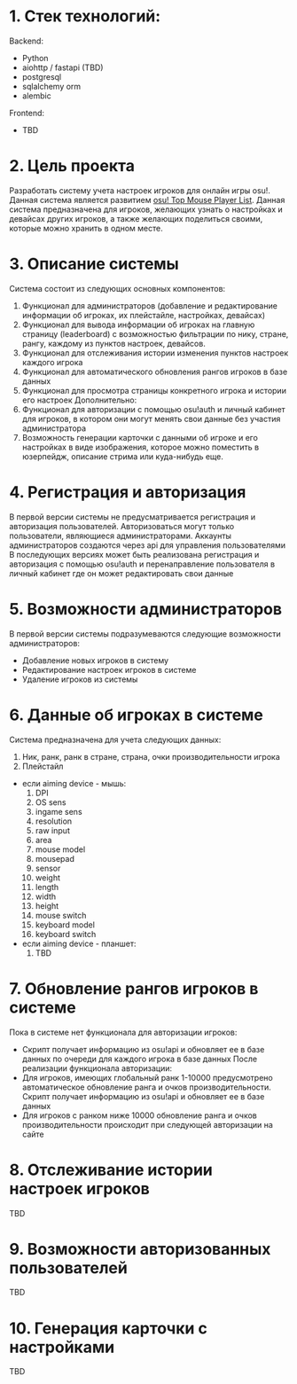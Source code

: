# 1. Стек технологий:

Backend:
- Python
- aiohttp / fastapi (TBD)
- postgresql 
- sqlalchemy orm
- alembic

Frontend:
- TBD

# 2. Цель проекта
   
Разработать систему учета настроек игроков для онлайн игры osu!. Данная система является развитием [osu! Top Mouse Player List](https://docs.google.com/spreadsheets/d/1EOWc7kf9TdyvT31VfzlY284udUNOrtz0uyRtQ2t4MHY/edit#gid=0). Данная система предназначена для игроков, желающих узнать о настройках и девайсах других игроков, а также желающих поделиться своими, которые можно хранить в одном месте.

# 3. Описание системы

Система состоит из следующих основных компонентов:
1. Функционал для администраторов (добавление и редактирование информации об игроках, их плейстайле, настройках, девайсах)
2. Функционал для вывода информации об игроках на главную страницу (leaderboard) с возможностью фильтрации по нику, стране, рангу, каждому из пунктов настроек, девайсов.
3. Функционал для отслеживания истории изменения пунктов настроек каждого игрока
4. Функционал для автоматического обновления рангов игроков в базе данных
5. Функционал для просмотра страницы конкретного игрока и истории его настроек
Дополнительно:
1. Функционал для авторизации с помощью osu!auth и личный кабинет для игроков, в котором они могут менять свои данные без участия администратора
2. Возможность генерации карточки с данными об игроке и его настройках в виде изображения, которое можно поместить в юзерпейдж, описание стрима или куда-нибудь еще.

# 4. Регистрация и авторизация
   
В первой версии системы не предусматривается регистрация и авторизация пользователей. Авторизоваться могут только пользователи, являющиеся администраторами. Аккаунты администраторов создаются через api для управления пользователями
В последующих версиях может быть реализована регистрация и авторизация с помощью osu!auth и перенаправление пользователя в личный кабинет где он может редактировать свои данные

# 5. Возможности администраторов
   
В первой версии системы подразумеваются следующие возможности администраторов:
- Добавление новых игроков в систему
- Редактирование настроек игроков в системе
- Удаление игроков из системы

# 6. Данные об игроках в системе
   
Система предназначена для учета следующих данных:
1. Ник, ранк, ранк в стране, страна, очки производительности игрока
2. Плейстайл
- если aiming device - мышь:
   1. DPI
   2. OS sens
   3. ingame sens
   4. resolution
   5. raw input
   6. area
   7. mouse model
   8. mousepad
   9. sensor
   10. weight
   11. length
   12. width
   13. height
   14. mouse switch
   15. keyboard model
   16. keyboard switch
- если aiming device - планшет:
   1. TBD

# 7. Обновление рангов игроков в системе

Пока в системе нет функционала для авторизации игроков:
- Скрипт получает информацию из osu!api и обновляет ее в базе данных по очереди для каждого игрока в базе данных
После реализации функционала авторизации:
- Для игроков, имеющих глобальный ранк 1-10000 предусмотрено автоматическое обновление ранга и очков производительности. Скрипт получает информацию из osu!api и обновляет ее в базе данных
- Для игроков с ранком ниже 10000 обновление ранга и очков производительности происходит при следующей авторизации на сайте

# 8. Отслеживание истории настроек игроков

TBD

# 9. Возможности авторизованных пользователей

TBD

# 10. Генерация карточки с настройками

TBD


